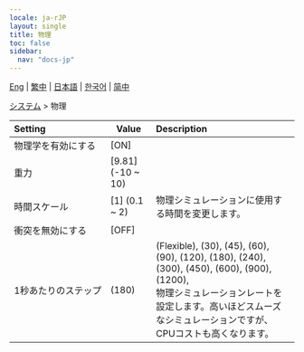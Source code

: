 ```yaml
---
locale: ja-rJP
layout: single
title: 物理
toc: false
sidebar:
  nav: "docs-jp"
---
```

[Eng](/dancexr/menu/2025.4/system/physics) | [繁中](/tw/dancexr/menu/2025.4/system/physics) | [日本語](/jp/dancexr/menu/2025.4/system/physics) | [한국어](/kr/dancexr/menu/2025.4/system/physics) | [简中](/zh/dancexr/menu/2025.4/system/physics)

[システム](../menu#システム) > 物理



| Setting | Value | Description |
| :--- | --- | :--- |
|<nobr>物理学を有効にする</nobr>| [ON] | 
|<nobr>重力</nobr>| [9.81] (-10 ~ 10) | 
|<nobr>時間スケール</nobr>| [1] (0.1 ~ 2) | 物理シミュレーションに使用する時間を変更します。
|<nobr>衝突を無効にする</nobr>| [OFF] | 
|<nobr>1秒あたりのステップ</nobr>| (180) | (Flexible), (30), (45), (60), (90), (120), (180), (240), (300), (450), (600), (900), (1200), <br/>物理シミュレーションレートを設定します。高いほどスムーズなシミュレーションですが、CPUコストも高くなります。
